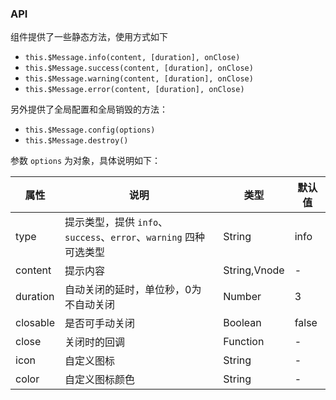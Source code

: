 ### API
组件提供了一些静态方法，使用方式如下
 
  
- `this.$Message.info(content, [duration], onClose)`
- `this.$Message.success(content, [duration], onClose)`
- `this.$Message.warning(content, [duration], onClose)`
- `this.$Message.error(content, [duration], onClose)`

  

另外提供了全局配置和全局销毁的方法：
 
  
- `this.$Message.config(options)`
- `this.$Message.destroy()`

  
参数 `options` 为对象，具体说明如下：

| 属性     | 说明                                                              | 类型         | 默认值 |
| -------- | ----------------------------------------------------------------- | ------------ | ------ |
| type     | 提示类型，提供 `info`、`success`、`error`、`warning` 四种可选类型 | String       | info   |
| content  | 提示内容                                                          | String,Vnode | -      |
| duration | 自动关闭的延时，单位秒，0为 不自动关闭                            | Number       | 3      |
| closable | 是否可手动关闭                                                    | Boolean      | false  |
| close    | 关闭时的回调                                                      | Function     | -      |
| icon     | 自定义图标                                                        | String       | -      |
| color    | 自定义图标颜色                                                    | String       | -      |

